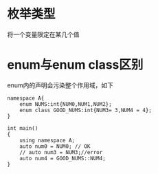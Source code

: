 # 枚举类型
将一个变量限定在某几个值
# enum与enum class区别
enum内的声明会污染整个作用域，如下
```
namespace A{
    enum NUMS:int{NUM0,NUM1,NUM2};
    enum class GOOD_NUMS:int{NUM3= 3,NUM4 = 4};
}

int main()
{
    using namespace A;
    auto num0 = NUM0; // OK
    // auto num3 = NUM3;//error
    auto num4 = GOOD_NUMS::NUM4;
}
```

